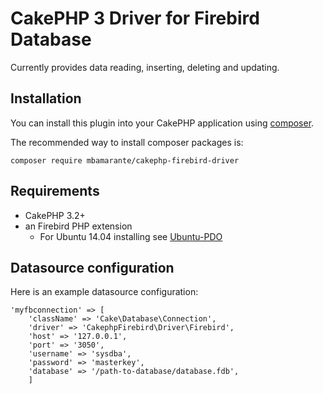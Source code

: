 # CakePHP 3 Driver for Firebird Database

Currently provides data reading, inserting, deleting and updating.

## Installation

You can install this plugin into your CakePHP application using [composer](http://getcomposer.org).

The recommended way to install composer packages is:

```
composer require mbamarante/cakephp-firebird-driver
```

## Requirements

- CakePHP 3.2+
- an Firebird PHP extension
    - For Ubuntu 14.04 installing see [Ubuntu-PDO](docs/UbuntuPDO.md)

## Datasource configuration

Here is an example datasource configuration:

```
'myfbconnection' => [
    'className' => 'Cake\Database\Connection',
    'driver' => 'CakephpFirebird\Driver\Firebird',
    'host' => '127.0.0.1',
    'port' => '3050',
    'username' => 'sysdba',
    'password' => 'masterkey',
    'database' => '/path-to-database/database.fdb',
    ]
```